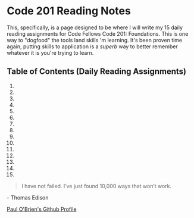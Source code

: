 # Code 201 Reading Notes

This, specifically, is a page designed to be where I will write my 15 daily reading assignments for Code Fellows Code 201: Foundations. This is one way to "dogfood" the tools Iand skills 'm learning. It's been proven time again, putting skills to application is a _superb_ way to better remember whatever it is you're trying to learn.

## Table of Contents (Daily Reading Assignments)

1.

2.

3.

4.

5.

6.

7.

8.

9.

10.

11.

12.

13.

14.

15.

> I have not failed. I’ve just found 10,000 ways that won’t work.

\- Thomas Edison

[Paul O'Brien's Github Profile](https://github.com/PVOBrien)
